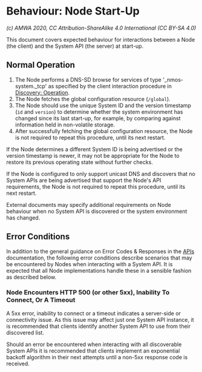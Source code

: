 # Behaviour: Node Start-Up

_(c) AMWA 2020, CC Attribution-ShareAlike 4.0 International (CC BY-SA 4.0)_

This document covers expected behaviour for interactions between a Node (the client) and the System API (the server) at start-up.

## Normal Operation

1. The Node performs a DNS-SD browse for services of type '\_nmos-system.\_tcp' as specified by the client interaction procedure in [Discovery: Operation](3.1.%20Discovery%20-%20Operation.md).
2. The Node fetches the global configuration resource (`/global`).
3. The Node should use the unique System ID and the version timestamp (`id` and `version`) to determine whether the system environment has changed since its last start-up, for example, by comparing against information held in non-volatile storage.
4. After successfully fetching the global configuration resource, the Node is not required to repeat this procedure, until its next restart.

If the Node determines a different System ID is being advertised or the version timestamp is newer, it may not be appropriate for the Node to restore its previous operating state without further checks.

If the Node is configured to only support unicast DNS and discovers that no System APIs are being advertised that support the Node's API requirements, the Node is not required to repeat this procedure, until its next restart.

External documents may specify additional requirements on Node behaviour when no System API is discovered or the system environment has changed.

## Error Conditions

In addition to the general guidance on Error Codes & Responses in the [APIs](2.0%20APIs.md) documentation, the following error conditions describe scenarios that may be encountered by Nodes when interacting with a System API. It is expected that all Node implementations handle these in a sensible fashion as described below.

### Node Encounters HTTP 500 (or other 5xx), Inability To Connect, Or A Timeout

A 5xx error, inability to connect or a timeout indicates a server-side or connectivity issue. As this issue may affect just one System API instance, it is recommended that clients identify another System API to use from their discovered list.

Should an error be encountered when interacting with all discoverable System APIs it is recommended that clients implement an exponential backoff algorithm in their next attempts until a non-5xx response code is received.
